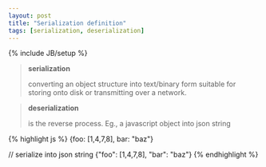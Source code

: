 ```yaml
---
layout: post
title: "Serialization definition"
tags: [serialization, deserialization]
---
```

{% include JB/setup %}


> **serialization**
>  
> converting an object structure into text/binary form suitable for storing onto disk or transmitting over a network.
  

> **deserialization**
>  
> is the reverse process. Eg., a javascript object into json string
  
{% highlight js %}
{foo: [1,4,7,8], bar: "baz"}

// serialize into json string
{"foo": [1,4,7,8], "bar": "baz"}
{% endhighlight %}
